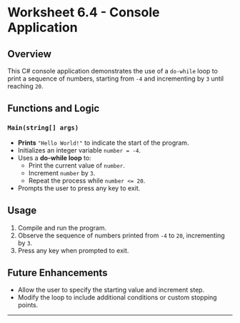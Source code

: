 
# Worksheet 6.4 - Console Application  

## Overview  
This C# console application demonstrates the use of a `do-while` loop to print a sequence of numbers, starting from `-4` and incrementing by `3` until reaching `20`.  

## Functions and Logic  

### `Main(string[] args)`  
- **Prints** `"Hello World!"` to indicate the start of the program.  
- Initializes an integer variable `number = -4`.  
- Uses a **do-while loop** to:  
  - Print the current value of `number`.  
  - Increment `number` by `3`.  
  - Repeat the process while `number <= 20`.  
- Prompts the user to press any key to exit.  

## Usage  
1. Compile and run the program.  
2. Observe the sequence of numbers printed from `-4` to `20`, incrementing by `3`.  
3. Press any key when prompted to exit.  

## Future Enhancements  
- Allow the user to specify the starting value and increment step.  
- Modify the loop to include additional conditions or custom stopping points.  

---
